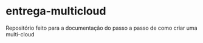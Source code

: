 # entrega-multicloud
Repositório feito para a documentação do passo a passo de como criar uma multi-cloud
